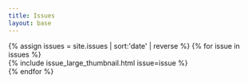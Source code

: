 ```yaml
---
title: Issues
layout: base
---
```


<div class="issue-grid-layout">
    {% assign issues = site.issues | sort:'date' | reverse %}
    {% for issue in issues %}
        <div class="issue-grid-picture-container">
            {% include issue_large_thumbnail.html issue=issue %}
        </div>
    {% endfor %}
</div>
